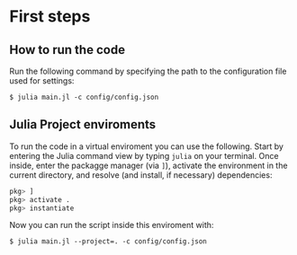 # First steps

## How to run the code
Run the following command by specifying the path to the configuration file used for settings:

```
$ julia main.jl -c config/config.json
```

## Julia Project enviroments
To run the code in a virtual enviroment you can use the following.
Start by entering the Julia command view by typing `julia` on your terminal.
Once inside, enter the packagge manager (via `]`), activate the environment in the current directory, and resolve (and install, if necessary) dependencies:
```julia
pkg> ] 
pkg> activate .
pkg> instantiate
```
Now you can run the script inside this enviroment with:

```
$ julia main.jl --project=. -c config/config.json
```

